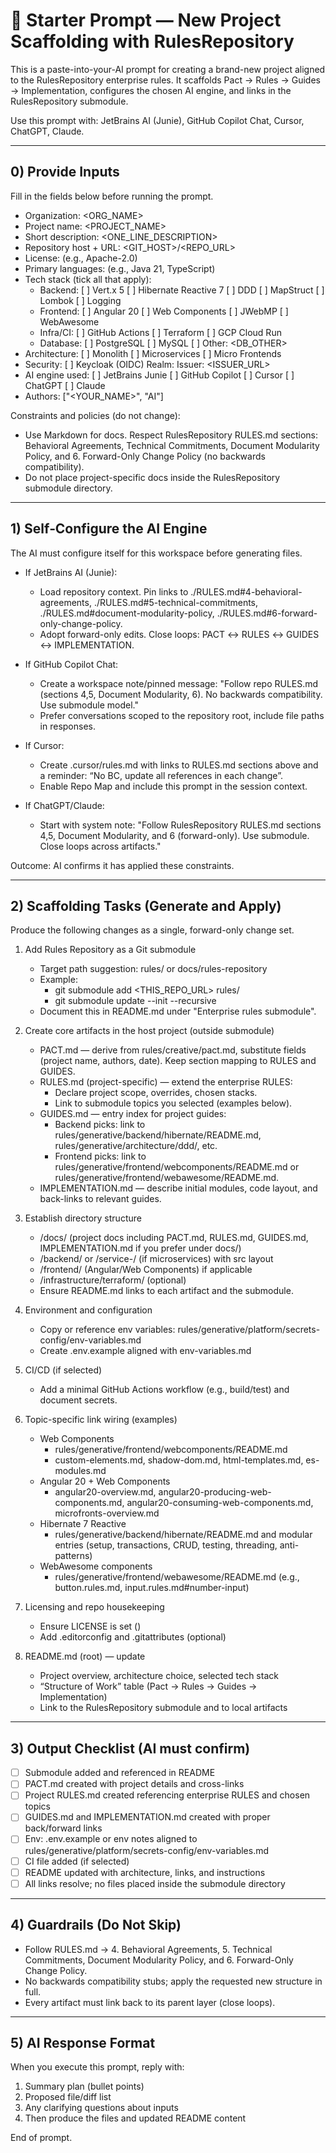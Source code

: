 # 🚀 Starter Prompt — New Project Scaffolding with RulesRepository

This is a paste-into-your-AI prompt for creating a brand-new project aligned to the RulesRepository enterprise rules. It scaffolds Pact → Rules → Guides → Implementation, configures the chosen AI engine, and links in the RulesRepository submodule.

Use this prompt with: JetBrains AI (Junie), GitHub Copilot Chat, Cursor, ChatGPT, Claude.

---

## 0) Provide Inputs
Fill in the fields below before running the prompt.

- Organization: <ORG_NAME>
- Project name: <PROJECT_NAME>
- Short description: <ONE_LINE_DESCRIPTION>
- Repository host + URL: <GIT_HOST>/<REPO_URL>
- License: <LICENSE> (e.g., Apache-2.0)
- Primary languages: <LANGUAGES> (e.g., Java 21, TypeScript)
- Tech stack (tick all that apply):
  - Backend: [ ] Vert.x 5  [ ] Hibernate Reactive 7  [ ] DDD  [ ] MapStruct  [ ] Lombok  [ ] Logging
  - Frontend: [ ] Angular 20  [ ] Web Components  [ ] JWebMP  [ ] WebAwesome
  - Infra/CI: [ ] GitHub Actions  [ ] Terraform  [ ] GCP Cloud Run
  - Database: [ ] PostgreSQL  [ ] MySQL  [ ] Other: <DB_OTHER>
- Architecture: [ ] Monolith  [ ] Microservices  [ ] Micro Frontends
- Security: [ ] Keycloak (OIDC) Realm: <REALM>  Issuer: <ISSUER_URL>
- AI engine used: [ ] JetBrains Junie  [ ] GitHub Copilot  [ ] Cursor  [ ] ChatGPT  [ ] Claude
- Authors: ["<YOUR_NAME>", "AI"]

Constraints and policies (do not change):
- Use Markdown for docs. Respect RulesRepository RULES.md sections: Behavioral Agreements, Technical Commitments, Document Modularity Policy, and 6. Forward-Only Change Policy (no backwards compatibility).
- Do not place project-specific docs inside the RulesRepository submodule directory.

---

## 1) Self‑Configure the AI Engine
The AI must configure itself for this workspace before generating files.

- If JetBrains AI (Junie):
  - Load repository context. Pin links to ./RULES.md#4-behavioral-agreements, ./RULES.md#5-technical-commitments, ./RULES.md#document-modularity-policy, ./RULES.md#6-forward-only-change-policy.
  - Adopt forward-only edits. Close loops: PACT ↔ RULES ↔ GUIDES ↔ IMPLEMENTATION.

- If GitHub Copilot Chat:
  - Create a workspace note/pinned message: "Follow repo RULES.md (sections 4,5, Document Modularity, 6). No backwards compatibility. Use submodule model."
  - Prefer conversations scoped to the repository root, include file paths in responses.

- If Cursor:
  - Create .cursor/rules.md with links to RULES.md sections above and a reminder: “No BC, update all references in each change”.
  - Enable Repo Map and include this prompt in the session context.

- If ChatGPT/Claude:
  - Start with system note: "Follow RulesRepository RULES.md sections 4,5, Document Modularity, and 6 (forward-only). Use submodule. Close loops across artifacts."

Outcome: AI confirms it has applied these constraints.

---

## 2) Scaffolding Tasks (Generate and Apply)
Produce the following changes as a single, forward-only change set.

1. Add Rules Repository as a Git submodule
   - Target path suggestion: rules/ or docs/rules-repository
   - Example:
     - git submodule add <THIS_REPO_URL> rules/
     - git submodule update --init --recursive
   - Document this in README.md under "Enterprise rules submodule".

2. Create core artifacts in the host project (outside submodule)
   - PACT.md — derive from rules/creative/pact.md, substitute fields (project name, authors, date). Keep section mapping to RULES and GUIDES.
   - RULES.md (project-specific) — extend the enterprise RULES:
     - Declare project scope, overrides, chosen stacks.
     - Link to submodule topics you selected (examples below).
   - GUIDES.md — entry index for project guides:
     - Backend picks: link to rules/generative/backend/hibernate/README.md, rules/generative/architecture/ddd/, etc.
     - Frontend picks: link to rules/generative/frontend/webcomponents/README.md or rules/generative/frontend/webawesome/README.md.
   - IMPLEMENTATION.md — describe initial modules, code layout, and back-links to relevant guides.

3. Establish directory structure
   - /docs/ (project docs including PACT.md, RULES.md, GUIDES.md, IMPLEMENTATION.md if you prefer under docs/)
   - /backend/ or /service-<name>/ (if microservices) with src layout
   - /frontend/ (Angular/Web Components) if applicable
   - /infrastructure/terraform/ (optional)
   - Ensure README.md links to each artifact and the submodule.

4. Environment and configuration
   - Copy or reference env variables: rules/generative/platform/secrets-config/env-variables.md
   - Create .env.example aligned with env-variables.md

5. CI/CD (if selected)
   - Add a minimal GitHub Actions workflow (e.g., build/test) and document secrets.

6. Topic-specific link wiring (examples)
   - Web Components
     - rules/generative/frontend/webcomponents/README.md
     - custom-elements.md, shadow-dom.md, html-templates.md, es-modules.md
   - Angular 20 + Web Components
     - angular20-overview.md, angular20-producing-web-components.md, angular20-consuming-web-components.md, microfronts-overview.md
   - Hibernate 7 Reactive
     - rules/generative/backend/hibernate/README.md and modular entries (setup, transactions, CRUD, testing, threading, anti-patterns)
   - WebAwesome components
     - rules/generative/frontend/webawesome/README.md (e.g., button.rules.md, input.rules.md#number-input)

7. Licensing and repo housekeeping
   - Ensure LICENSE is set (<LICENSE>)
   - Add .editorconfig and .gitattributes (optional)

8. README.md (root) — update
   - Project overview, architecture choice, selected tech stack
   - “Structure of Work” table (Pact → Rules → Guides → Implementation)
   - Link to the RulesRepository submodule and to local artifacts

---

## 3) Output Checklist (AI must confirm)
- [ ] Submodule added and referenced in README
- [ ] PACT.md created with project details and cross-links
- [ ] Project RULES.md created referencing enterprise RULES and chosen topics
- [ ] GUIDES.md and IMPLEMENTATION.md created with proper back/forward links
- [ ] Env: .env.example or env notes aligned to rules/generative/platform/secrets-config/env-variables.md
- [ ] CI file added (if selected)
- [ ] README updated with architecture, links, and instructions
- [ ] All links resolve; no files placed inside the submodule directory

---

## 4) Guardrails (Do Not Skip)
- Follow RULES.md → 4. Behavioral Agreements, 5. Technical Commitments, Document Modularity Policy, and 6. Forward-Only Change Policy.
- No backwards compatibility stubs; apply the requested new structure in full.
- Every artifact must link back to its parent layer (close loops).

---

## 5) AI Response Format
When you execute this prompt, reply with:
1) Summary plan (bullet points)
2) Proposed file/diff list
3) Any clarifying questions about inputs
4) Then produce the files and updated README content

End of prompt.